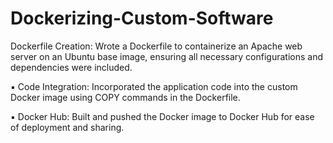 # Dockerizing-Custom-Software
Dockerfile Creation: Wrote a Dockerfile to containerize an Apache 
web server on an Ubuntu base image, ensuring all necessary 
configurations and dependencies were included.

▪ Code Integration: Incorporated the application code into the custom 
Docker image using COPY commands in the Dockerfile.

▪ Docker Hub: Built and pushed the Docker image to Docker Hub for 
ease of deployment and sharing.
